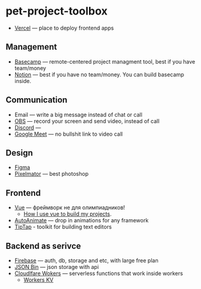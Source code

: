 # pet-project-toolbox

- [Vercel](https://vercel.com) — place to deploy frontend apps

## Management
- [Basecamp](basecamp.com/) — remote-centered project managment tool, best if you have team/money
- [Notion](notion.so/) — best if you have no team/money. You can build basecamp inside.

## Communication
- Email — write a big message instead of chat or call
- [OBS](https://obsproject.com/) — record your screen and send video, instead of call
- [Discord](https://discord.com/) — 
- [Google Meet](https://meet.google.com/) — no bullshit link to video call

## Design
- [Figma](figma.com/)
- [Pixelmator](https://www.pixelmator.com/pro/) — best photoshop

## Frontend
- [Vue](https://vuejs.org/) — фреймворк не для олимпиадников!
  - [How I use vue to build my projects](https://github.com/brachkow/vue-template).
- [AutoAnimate](https://auto-animate.formkit.com/) — drop in animations for any framework
- [TipTap](https://tiptap.dev/) - toolkit for building text editors

## Backend as serivce
- [Firebase](https://firebase.google.com/) — auth, db, storage and etc, with large free plan
- [JSON Bin](https://jsonbin.io/) — json storage with api
- [Cloudlfare Wokers](https://workers.cloudflare.com/) — serverless functions that work inside workers
  - [Workers KV](https://developers.cloudflare.com/workers/wrangler/workers-kv/)
